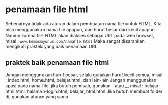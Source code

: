 # penamaan file html
Sebenarnya tidak ada aturan dalam pembuatan nama ﬁle untuk HTML. Kita bisa menggunakan nama ﬁle apapun, dan huruf besar dan kecil apapun. Namun karena ﬁle HTML akan diakses sebagai URL pada web browser, misal :
`www.kemasmyunus.com/namaﬁle.html`
Maka sangat disarankan mengikuti praktek yang baik penamaan URL

## praktek baik penamaan file html
Jangan menggunakan huruf besar, selalu gunakan huruf kecil semua, misal :
index.html, home.html, belajar.html, dan lain-lain
Jangan menggunakan spasi pada nama ﬁle, jika butuh pemisah, gunakan - atau _, misal :
belajar-html.html, halaman-login.html, belajar_html.html
Jika butuh membuat folder di, gunakan aturan yang sama